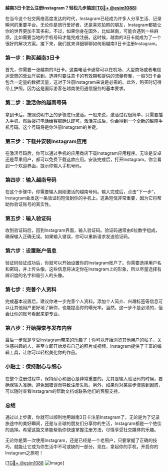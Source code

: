 **越南3日卡怎么注册Instagram？轻松几步搞定[[TG💪+ @esim1088](https://t.me/s/esim1088)]**

在当今这个社交网络高度发达的时代，Instagram已经成为许多人分享生活、记录瞬间的重要平台。无论你是旅行爱好者，还是喜欢拍照的朋友，Instagram都能让你的世界更加丰富多彩。不过，如果你身在国外，比如越南，可能会遇到一些麻烦，比如需要当地的手机号码才能完成注册。这时候，越南的3日卡就成为了一个很好的解决方案。接下来，我们就来详细聊聊如何用越南3日卡注册Instagram。

### **第一步：购买越南3日卡**

首先，你需要一张越南的3日卡。这类电话卡通常可以在机场、大型商场或者电信运营商的营业厅买到。选择时要注意卡的有效期和提供的流量套餐，一般3日卡会包含一定量的数据流量，这对于注册Instagram来说是必需的。此外，购买时记得带上护照，因为这是国际游客在越南使用通信服务的基本要求。

### **第二步：激活你的越南号码**

拿到卡后，按照说明书上的步骤进行激活。一般来说，激活过程很简单，只需要插入手机，然后拨打电话给客服确认即可。激活完成后，你会得到一个全新的越南手机号码。这个号码将是你注册Instagram的关键。

### **第三步：下载并安装Instagram应用**

在激活号码后，你可以通过手机的应用商店下载Instagram应用程序。无论是安卓还是苹果用户，都可以免费下载这款应用。安装完成后，打开Instagram，你会看到一个欢迎界面，提示你输入手机号码。

### **第四步：输入越南号码**

在这个步骤中，你需要输入刚刚激活的越南号码。输入完成后，点击“下一步”，Instagram会发送一条验证码短信到你的手机上。这条短信非常重要，因为它将帮助你验证账号的真实性。

### **第五步：输入验证码**

收到验证码后，回到Instagram界面，输入验证码。验证码通常由6位数字组成，确保输入正确无误。如果输入错误，你可以重新请求发送验证码。

### **第六步：设置账户信息**

验证码验证成功后，你就可以开始设置你的Instagram账户了。你需要选择用户名和密码，并上传头像。这些信息将决定你在Instagram上的形象，所以尽量选择有辨识度的名字和吸引人的头像。

### **第七步：完善个人资料**

完成基本设置后，建议你进一步完善个人资料。添加个人简介、兴趣标签等信息可以让其他用户更好地了解你，也能提高你的曝光率。当然，这一步不是必须的，但会让你的账号看起来更专业。

### **第八步：开始探索与发布内容**

最后一步就是享受Instagram带来的乐趣了！你可以开始浏览其他用户的帖子，关注感兴趣的人，甚至立即开始发布自己的照片或视频。Instagram提供了丰富的编辑工具，让你可以轻松美化你的作品。

### **小贴士：保持耐心与细心**

在整个注册过程中，保持耐心和细心是非常重要的。尤其是输入验证码的时候，要确保输入准确，避免因错误而导致注册失败。另外，如果你对某些步骤感到困惑，可以随时查看Instagram的帮助文档或联系他们的客服支持。

### **总结**

通过以上步骤，你就可以顺利地用越南3日卡注册Instagram了。无论是为了记录旅途中的美好瞬间，还是与全球的朋友们分享你的生活，Instagram都是一个绝佳的选择。希望这篇文章能帮助你快速掌握注册方法，尽情享受社交媒体的乐趣。

无论你是第一次使用Instagram，还是已经是一个老用户，只要掌握了正确的技巧，就能让它成为你生活中不可或缺的一部分。现在，拿起你的手机，开启你的Instagram之旅吧！

[[TG💪+ @esim1088](https://t.me/s/esim1088) ![Image](https://i.postimg.cc/4NQfJmqS/Snipaste-2025-05-13-00-14-12.png)]